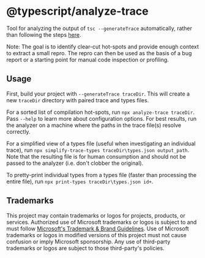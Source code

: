 # @typescript/analyze-trace
Tool for analyzing the output of `tsc --generateTrace` automatically, rather than following the steps [here](https://github.com/microsoft/TypeScript/wiki/Performance-Tracing).

Note: The goal is to identify clear-cut hot-spots and provide enough context to extract a small repro.
The repro can then be used as the basis of a bug report or a starting point for manual code inspection or profiling.

## Usage

First, build your project with `--generateTrace traceDir`.  This will create a new `traceDir` directory with paired trace and types files.

For a sorted list of compilation hot-spots, run `npx analyze-trace traceDir`.
Pass `--help` to learn more about configuration options.
For best results, run the analyzer on a machine where the paths in the trace file(s) resolve correctly.

For a simplified view of a types file (useful when investigating an individual trace), run `npx simplify-trace-types traceDir\types.json output_path`.
Note that the resulting file is for human consumption and should not be passed to the analyzer (i.e. don't clobber the original).

To pretty-print individual types from a types file (faster than processing the entire file), run `npx print-types traceDir\types.json id+`.

## Trademarks

This project may contain trademarks or logos for projects, products, or services. Authorized use of Microsoft
trademarks or logos is subject to and must follow
[Microsoft's Trademark & Brand Guidelines](https://www.microsoft.com/en-us/legal/intellectualproperty/trademarks/usage/general).
Use of Microsoft trademarks or logos in modified versions of this project must not cause confusion or imply Microsoft sponsorship.
Any use of third-party trademarks or logos are subject to those third-party's policies.
